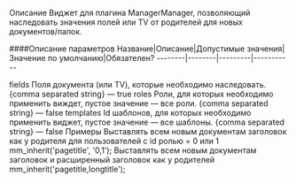 Описание
Виджет для плагина ManagerManager, позволяющий наследовать значения полей или TV от родителей для новых документов/папок.

####Описание параметров
Название|Описание|Допустимые значения|Значение по умолчанию|Обязателен?
--------|--------|---------|-----------

fields	Поля документа (или TV), которые необходимо наследовать.	{comma separated string}	—	true
roles	Роли, для которых необходимо применить виждет, пустое значение — все роли.	{comma separated string}	—	false
templates	Id шаблонов, для которых необходимо применить виджет, пустое значение — все шаблоны.	{comma separated string}	—	false
Примеры
Выставлять всем новым документам заголовок как у родителя для пользователей с id ролью = 0 или 1
mm_inherit('pagetitle', '0,1');
Выставлять всем новым документам заголовок и расширенный заголовок как у родителей
mm_inherit('pagetitle,longtitle');